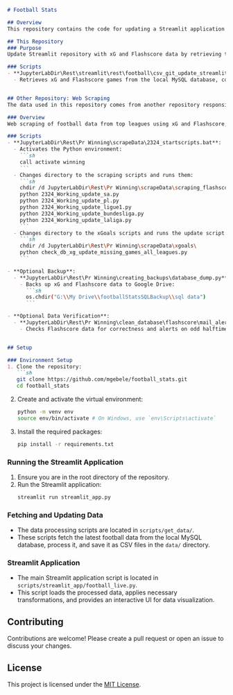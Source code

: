 ```markdown
# Football Stats

## Overview
This repository contains the code for updating a Streamlit application with football statistics from various top leagues, using data scraped from xG and Flashscore websites. The data is first stored as CSV files and then fetched, processed, and visualized using Streamlit.

## This Repository
### Purpose
Update Streamlit repository with xG and Flashscore data by retrieving them from a local database.

### Scripts
- **JupyterLabDir\Rest\streamlit\rest\football\csv_git_update_streamlit.py**:
  - Retrieves xG and Flashscore games from the local MySQL database, commits, and pushes to the repository.


## Other Repository: Web Scraping
The data used in this repository comes from another repository responsible for web scraping football data from xG and Flashscore.

### Overview
Web scraping of football data from top leagues using xG and Flashscore, and storing the data in a local MySQL database.

### Scripts
- **JupyterLabDir\Rest\Pr Winning\scrapeData\2324_startscripts.bat**:
  - Activates the Python environment:
    ```sh
    call activate winning
    ```
  - Changes directory to the scraping scripts and runs them:
    ```sh
    chdir /d JupyterLabDir\Rest\Pr Winning\scrapeData\scraping_flashscore_scripts_2324\
    python 2324_Working_update_sa.py
    python 2324_Working_update_pl.py
    python 2324_Working_update_ligue1.py
    python 2324_Working_update_bundesliga.py
    python 2324_Working_update_laliga.py
    ```
  - Changes directory to the xGoals scripts and runs the update script:
    ```sh
    chdir /d JupyterLabDir\Rest\Pr Winning\scrapeData\xgoals\
    python check_db_xg_update_missing_games_all_leagues.py
    ```

- **Optional Backup**:
  - **JupyterLabDir\Rest\Pr Winning\creating_backups\database_dump.py**:
    - Backs up xG and Flashscore data to Google Drive:
      ```sh
      os.chdir("G:\\My Drive\\footballStatsSQLBackup\\sql data")
      ```

- **Optional Data Verification**:
  - **JupyterLabDir\Rest\Pr Winning\clean_database\flashscore\mail_alert_odd_halftime_numbers.py**:
    - Checks Flashscore data for correctness and alerts on odd halftime numbers.


## Setup

### Environment Setup
1. Clone the repository:
   ```sh
   git clone https://github.com/mgebele/football_stats.git
   cd football_stats
   ```
2. Create and activate the virtual environment:
   ```sh
   python -m venv env
   source env/bin/activate # On Windows, use `env\Scripts\activate`
   ```
3. Install the required packages:
   ```sh
   pip install -r requirements.txt
   ```

### Running the Streamlit Application
1. Ensure you are in the root directory of the repository.
2. Run the Streamlit application:
   ```sh
   streamlit run streamlit_app.py
   ```

### Fetching and Updating Data
- The data processing scripts are located in `scripts/get_data/`.
- These scripts fetch the latest football data from the local MySQL database, process it, and save it as CSV files in the `data/` directory.

### Streamlit Application
- The main Streamlit application script is located in `scripts/streamlit_app/football_live.py`.
- This script loads the processed data, applies necessary transformations, and provides an interactive UI for data visualization.

## Contributing
Contributions are welcome! Please create a pull request or open an issue to discuss your changes.

## License
This project is licensed under the [MIT License](LICENSE).